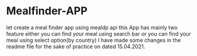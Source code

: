 # Mealfinder-APP
let create a meal finder app using mealdp api
this App has mainly two feature either you can find your meal using search bar or you can find your meal using select option(by country)
I have made some changes in the readme file for the sake of practice on dated 15.04.2021.

